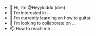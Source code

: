 - 👋 Hi, I’m @Heyykiddd (drei)
- 👀 I’m interested in ...
- 🌱 I’m currently learning on how to guitar.
- 💞️ I’m looking to collaborate on ...
- 📫 How to reach me ...

<!---
Heyykiddd/Heyykiddd is a ✨ special ✨ repository because its `README.md` (this file) appears on your GitHub profile.
You can click the Preview link to take a look at your changes.
--->
